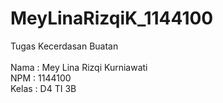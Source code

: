 # MeyLinaRizqiK_1144100

Tugas Kecerdasan Buatan<br>
 <br>
 Nama  : Mey Lina Rizqi Kurniawati<br>
 NPM   : 1144100<br>
 Kelas : D4 TI 3B<br>
